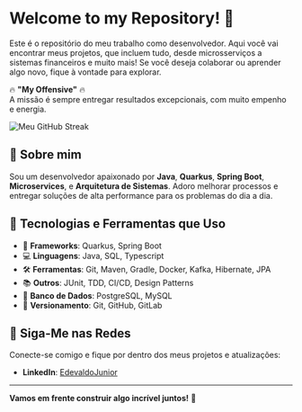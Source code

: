 # Welcome to my Repository! 🚀

Este é o repositório do meu trabalho como desenvolvedor. Aqui você vai encontrar meus projetos, que incluem tudo, desde microsserviços a sistemas financeiros e muito mais! Se você deseja colaborar ou aprender algo novo, fique à vontade para explorar.

🔥 **"My Offensive"** 🔥  
A missão é sempre entregar resultados excepcionais, com muito empenho e energia.

<img src="https://github-readme-streak-stats.herokuapp.com/?user=EdevaldoJunior18" alt="Meu GitHub Streak" />

## 🌟 Sobre mim

Sou um desenvolvedor apaixonado por **Java**, **Quarkus**, **Spring Boot**, **Microservices**, e **Arquitetura de Sistemas**. Adoro melhorar processos e entregar soluções de alta performance para os problemas do dia a dia.

## 🚀 Tecnologias e Ferramentas que Uso
- 🔧 **Frameworks**: Quarkus, Spring Boot
- 💻 **Linguagens**: Java, SQL, Typescript
- 🛠️ **Ferramentas**: Git, Maven, Gradle, Docker, Kafka, Hibernate, JPA 
- 📚 **Outros**: JUnit, TDD, CI/CD, Design Patterns
- 🏦 **Banco de Dados**: PostgreSQL, MySQL
- 🔄 **Versionamento**: Git, GitHub, GitLab

## 📣 Siga-Me nas Redes

Conecte-se comigo e fique por dentro dos meus projetos e atualizações:

- **LinkedIn**: [EdevaldoJunior](https://www.linkedin.com/in/edevaldo-junior-4043a515a/)

---

**Vamos em frente construir algo incrível juntos!** 🚀
